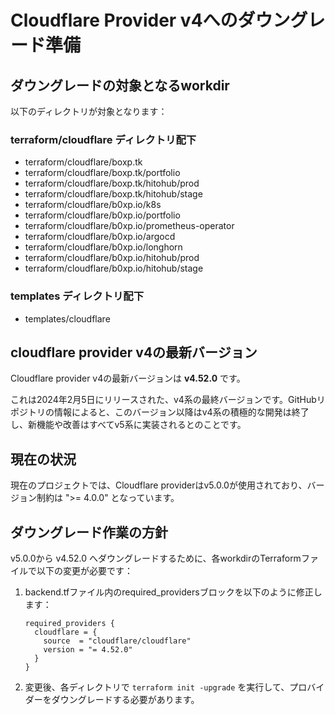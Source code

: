 # Cloudflare Provider v4へのダウングレード準備

## ダウングレードの対象となるworkdir

以下のディレクトリが対象となります：

### terraform/cloudflare ディレクトリ配下
- terraform/cloudflare/boxp.tk
- terraform/cloudflare/boxp.tk/portfolio
- terraform/cloudflare/boxp.tk/hitohub/prod
- terraform/cloudflare/boxp.tk/hitohub/stage
- terraform/cloudflare/b0xp.io/k8s
- terraform/cloudflare/b0xp.io/portfolio
- terraform/cloudflare/b0xp.io/prometheus-operator
- terraform/cloudflare/b0xp.io/argocd
- terraform/cloudflare/b0xp.io/longhorn
- terraform/cloudflare/b0xp.io/hitohub/prod
- terraform/cloudflare/b0xp.io/hitohub/stage

### templates ディレクトリ配下
- templates/cloudflare

## cloudflare provider v4の最新バージョン

Cloudflare provider v4の最新バージョンは **v4.52.0** です。

これは2024年2月5日にリリースされた、v4系の最終バージョンです。GitHubリポジトリの情報によると、このバージョン以降はv4系の積極的な開発は終了し、新機能や改善はすべてv5系に実装されるとのことです。

## 現在の状況

現在のプロジェクトでは、Cloudflare providerはv5.0.0が使用されており、バージョン制約は ">= 4.0.0" となっています。

## ダウングレード作業の方針

v5.0.0から v4.52.0 へダウングレードするために、各workdirのTerraformファイルで以下の変更が必要です：

1. backend.tfファイル内のrequired_providersブロックを以下のように修正します：
   ```hcl
   required_providers {
     cloudflare = {
       source  = "cloudflare/cloudflare"
       version = "= 4.52.0"
     }
   }
   ```

2. 変更後、各ディレクトリで `terraform init -upgrade` を実行して、プロバイダーをダウングレードする必要があります。
